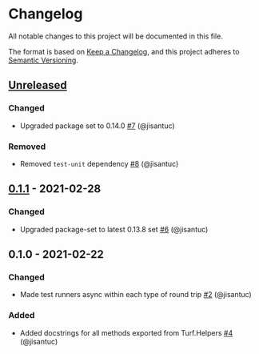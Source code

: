 # Changelog
All notable changes to this project will be documented in this file.

The format is based on [Keep a Changelog](https://keepachangelog.com/en/1.0.0/),
and this project adheres to [Semantic Versioning](https://semver.org/spec/v2.0.0.html).

## [Unreleased]
### Changed
- Upgraded package set to 0.14.0 [#7](https://github.com/jisantuc/purescript-turf/pull/7) (@jisantuc)

### Removed
- Removed `test-unit` dependency [#8](https://github.com/jisantuc/purescript-turf/pull/8) (@jisantuc)

## [0.1.1] - 2021-02-28
### Changed
- Upgraded package-set to latest 0.13.8 set [#6](https://github.com/jisantuc/purescript-turf/pull/6) (@jisantuc)

## 0.1.0 - 2021-02-22
### Changed
- Made test runners async within each type of round trip [#2](https://github.com/jisantuc/purescript-turf/pull/2) (@jisantuc)

### Added
- Added docstrings for all methods exported from Turf.Helpers [#4](https://github.com/jisantuc/purescript-turf/pull/4) (@jisantuc)

[Unreleased]: https://github.com/jisantuc/purescript-turf/compare/v0.1.1...HEAD
[0.1.1]: https://github.com/jisantuc/purescript-turf/compare/v0.1.0...v0.1.1
